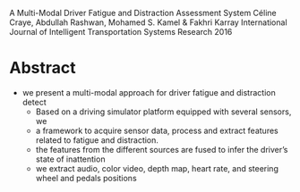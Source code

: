 A Multi-Modal Driver Fatigue and Distraction Assessment System
Céline Craye, Abdullah Rashwan, Mohamed S. Kamel & Fakhri Karray 
International Journal of Intelligent Transportation Systems Research 2016

# Abstract

* we present a multi-modal approach for driver fatigue and distraction detect
  * Based on a driving simulator platform equipped with several sensors, we
  * a framework to acquire sensor data, process and extract features related to
    fatigue and distraction. 
  * the features from the different sources are fused
    to infer the driver’s state of inattention
  * we extract audio, color video, depth map, heart rate, and steering wheel
    and pedals positions
